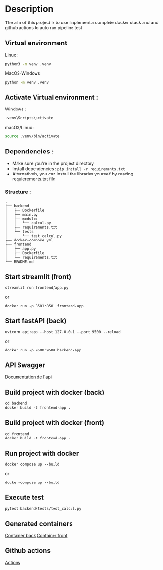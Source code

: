 # Description
The aim of this project is to use implement a complete docker stack and and github actions to auto run pipeline test

## Virtual environment

Linux :
```bash
python3 -m venv .venv
```

MacOS-Windows
```bash
python -m venv .venv
```

## Activate Virtual environment :
Windows : 
```bash
.venv\Scripts\activate
```

macOS/Linux : 
```bash
source .venv/bin/activate
```

## Dependencies :

* Make sure you're in the project directory
* Install dependencies : `pip install -r requirements.txt`
* Alternatively, you can install the libraries yourself by reading requierements.txt file

### Structure : 
```
.
├── backend
│   ├── Dockerfile
│   ├── main.py
│   ├── modules
│   │   └── calcul.py
│   ├── requirements.txt
│   └── tests
│       └── test_calcul.py
├── docker-compose.yml
├── frontend
│   ├── app.py
│   ├── Dockerfile
│   └── requirements.txt
└── README.md
```

## Start streamlit (front)
```batch 
streamlit run frontend/app.py
```

or 

```batch 
docker run -p 8501:8501 frontend-app
```


## Start fastAPI (back)
```batch 
uvicorn api:app --host 127.0.0.1 --port 9500 --reload
```
or
```batch 
docker run -p 9500:9500 backend-app
```

## API Swagger
[Documentation de l'api](http://127.0.0.1:9500/docs)


## Build project with docker (back)
```batch
cd backend
docker build -t frontend-app .
```

## Build project with docker (front)
```batch
cd frontend
docker build -t frontend-app .
```

## Run project with docker
```batch
docker compose up --build
```

or 

```batch
docker-compose up --build
```

## Execute test
```batch 
pytest backend/tests/test_calcul.py
```

## Generated containers
[Container back](https://hub.docker.com/repository/docker/thoutin/app-backend/general )
[Container front](https://hub.docker.com/repository/docker/thoutin/app-frontend/general)

## Github actions
[Actions](https://github.com/ThomasHtn/app-docker/actions)
